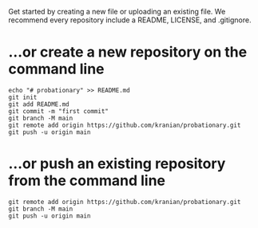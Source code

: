 Get started by creating a new file or uploading an existing file. We recommend every repository include a README, LICENSE, and .gitignore.

# …or create a new repository on the command line
```
echo "# probationary" >> README.md
git init
git add README.md
git commit -m "first commit"
git branch -M main
git remote add origin https://github.com/kranian/probationary.git
git push -u origin main
```
# …or push an existing repository from the command line
```
git remote add origin https://github.com/kranian/probationary.git
git branch -M main
git push -u origin main
```